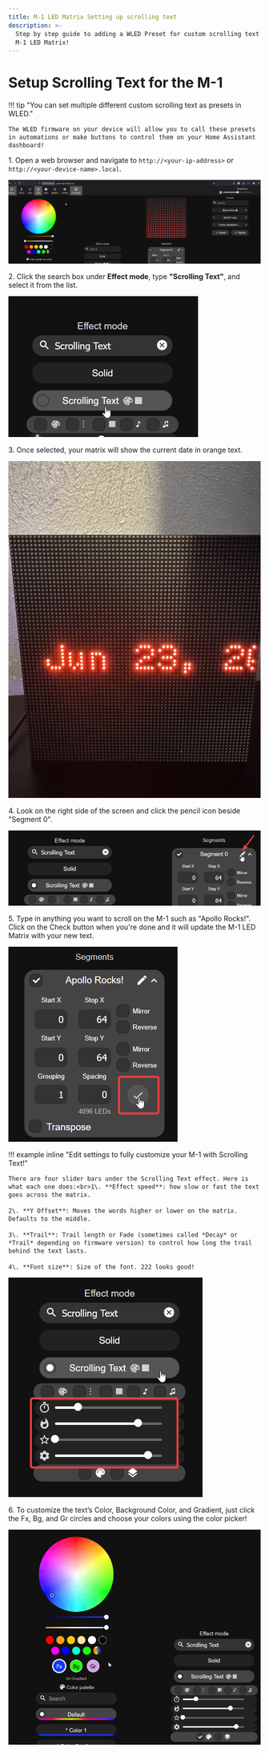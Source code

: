 ```yaml
---
title: M-1 LED Matrix Setting up scrolling text
description: >-
  Step by step guide to adding a WLED Preset for custom scrolling text on the
  M-1 LED Matrix!
---
```

# Setup Scrolling Text for the M-1

!!! tip "You can set multiple different custom scrolling text as presets in WLED."

    The WLED firmware on your device will allow you to call these presets in automations or make buttons to control them on your Home Assistant dashboard!

1\. Open a web browser and navigate to `http://<your-ip-address>` or `http://<your-device-name>.local`.

![](../../../assets/m-1-wled-gui.png)

2\. Click the search box under **Effect mode**, type **"Scrolling Text"**, and select it from the list.

![](../../../assets/m-1-wled-choose-scrolling-text.png)

3\. Once selected, your matrix will show the current date in orange text.

![](../../../assets/m-1-scrolling-text-stock-text.jpg)

4\. Look on the right side of the screen and click the pencil icon beside "Segment 0".

![](../../../assets/m-1-wled-scrolling-text-edit-segment-name.png)

5\. Type in anything you want to scroll on the M-1 such as "Apollo Rocks!". Click on the Check button when you're done and it will update the M-1 LED Matrix with your new text.

![](../../../assets/m-1-wled-scrolling-text-check-box-to-save-scrolling-text.png)

!!! example inline "Edit settings to fully customize your M-1 with Scrolling Text!"

    There are four slider bars under the Scrolling Text effect. Here is what each one does:<br>1\. **Effect speed**: how slow or fast the text goes across the matrix.

    2\. **Y Offset**: Moves the words higher or lower on the matrix. Defaults to the middle.

    3\. **Trail**: Trail length or Fade (sometimes called *Decay* or *Trail* depending on firmware version) to control how long the trail behind the text lasts.

    4\. **Font size**: Size of the font. 222 looks good!

![](../../../assets/m-1-wled-scrolling-text-effect-sliders.png)

6\. To customize the text’s Color, Background Color, and Gradient, just click the Fx, Bg, and Gr circles and choose your colors using the color picker!

![](../../../assets/m-1-matrix-scrolling-text-example-fx-bg-gr-gif.gif)